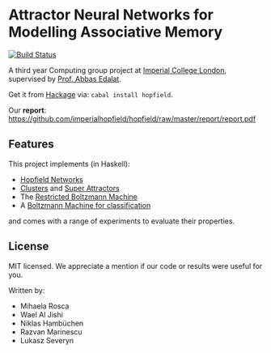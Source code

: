 Attractor Neural Networks for Modelling Associative Memory
==========================================================

[![Build Status](https://travis-ci.org/imperialhopfield/hopfield.png)](https://travis-ci.org/imperialhopfield/hopfield)

A third year Computing group project at [Imperial College London](http://www3.imperial.ac.uk/computing/), supervised by [Prof. Abbas Edalat](https://www.doc.ic.ac.uk/~ae/).

Get it from [Hackage](http://hackage.haskell.org/package/hopfield) via: `cabal install hopfield`.

Our **report**: <https://github.com/imperialhopfield/hopfield/raw/master/report/report.pdf>


Features
--------

This project implements (in Haskell):

* [Hopfield Networks](src/Hopfield/Hopfield.hs)
* [Clusters](src/Hopfield/Clusters.hs) and [Super Attractors](src/Hopfield/SuperAttractors.hs)
* The [Restricted Boltzmann Machine](src/Hopfield/Boltzmann/RestrictedBoltzmannMachine.hs)
* A [Boltzmann Machine for classification](src/Hopfield/Boltzmann/ClassificationBoltzmannMachine.hs)

and comes with a range of experiments to evaluate their properties.


License
-------

MIT licensed. We appreciate a mention if our code or results were useful for you.

Written by:

* Mihaela Rosca
* Wael Al Jishi
* Niklas Hambüchen
* Razvan Marinescu
* Lukasz Severyn
